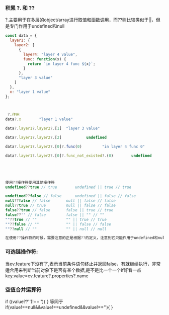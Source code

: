 ### 积累     ?. 和 ??
 ?.主要用于在多层的object/array进行取值和函数调用，而??则比较类似于||，但是专门作用于undefined和null
 ```js
 const data = {
   layer1: {
     layer2: [
       {
         layer4: "layer 4 value",
         func: function(x) {
           return `in layer 4 func ${x}`;
         }
       },
       "layer 3 value"
     ]
   },
   x: "layer 1 value"
 };
 
    
 
  ?.作用
 data?.x     	"layer 1 value"
 
 data?.layer1?.layer2?.[1] 	"layer 3 value"
 
 data?.layer1?.layer2?.[2]           undefined
 
 data?.layer1?.layer2?.[0]?.func(0)         "in layer 4 func 0"
 
 data?.layer1?.layer2?.[0]?.func_not_existed?.(0)        undefined
 
 
 
 
 
 使用??操作符使用其他操作符
 undefined??true // true        undefined || true // true
 
 undefined??false // false      undefined || false // false 
 null??false // false       null || false // false 
 null??true // true         null || false // false
 false??true // false       false || true // true
 false??'' // false         false || "" // ""
 ""??true // ""             "" || true // true
 ""??false // ""            "" || false // false
 ""??null // ""             "" || null // null
 
 在使用??操作符的时候，需要注意的正是根据??的定义，注意到它只能作用于undefined和null。而结合?.和??使用最常见的例子就是，通过?.来获取嵌套在对象内部的值，并且通过在最后放一个??来给出一个表达式的默认值。
 ```

 





### 可选链操作符:
当ev.feature下没有了,表示当前条件语句终止并返回false，有就继续执行，非常适合用来判断当前对象下是否有某个数据,是不是比一个一个if好看一点
   key.value=ev.feature?.properties?.name

### 空值合并运算符
if ((value??'')!==''){
}
等同于
if(value!==null&&value!==undefined&&value!==''){
}